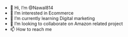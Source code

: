 - 👋 Hi, I’m @Nawal814
- 👀 I’m interested in Ecommerce
- 🌱 I’m currently learning Digital marketing
- 💞️ I’m looking to collaborate on Amazon related project
- 📫 How to reach me

<!---
Nawal814/Nawal814 is a ✨ special ✨ repository because its `README.md` (this file) appears on your GitHub profile.
You can click the Preview link to take a look at your changes.
--->
